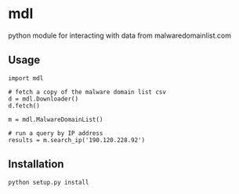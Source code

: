 mdl
===

python module for interacting with data from malwaredomainlist.com

Usage
-----

```
import mdl

# fetch a copy of the malware domain list csv
d = mdl.Downloader()
d.fetch()

m = mdl.MalwareDomainList()

# run a query by IP address
results = m.search_ip('190.120.228.92')
```

Installation 
------------
```
python setup.py install
```


